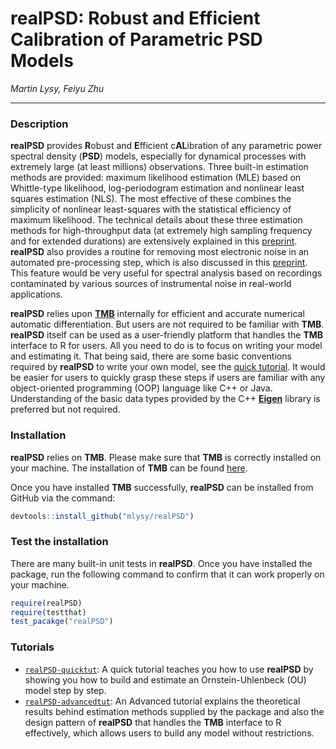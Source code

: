 # **realPSD**: **R**obust and **E**fficient C**al**ibration of Parametric PSD Models 

*Martin Lysy, Feiyu Zhu*

---

### Description
**realPSD** provides **R**obust and **E**fficient c**AL**ibration of any parametric power spectral density (**PSD**) models, especially for dynamical processes with extremely large (at least millions) observations. Three built-in estimation methods are provided: maximum likelihood estimation (MLE) based on Whittle-type likelihood, log-periodogram estimation and nonlinear least squares estimation (NLS). The most effective of these combines the simplicity of nonlinear least-squares with the statistical efficiency of maximum likelihood. The technical details about these three estimation methods for high-throughput data (at extremely high sampling frequency and for extended durations) are extensively explained in this [preprint](). **realPSD** also provides a routine for removing most electronic noise in an automated pre-processing step, which is also discussed in this [preprint](). This feature would be very useful for spectral analysis based on recordings contaminated by various sources of instrumental noise in real-world applications.

**realPSD** relies upon [**TMB**](https://github.com/kaskr/adcomp.git) internally for efficient and accurate numerical automatic differentiation. But users are not required to be familiar with **TMB**. **realPSD** itself can be used as a user-friendly platform that handles the **TMB** interface to R for users. All you need to do is to focus on writing your model and estimating it. That being said, there are some basic conventions required by **realPSD** to write your own model, see the [quick tutorial](http://htmlpreview.github.io/?https://github.com/mlysy/realPSD/blob/devel-ferris-prerelease/doc/realPSD-quicktut.html). It would be easier for users to quickly grasp these steps if users are familiar with any object-oriented programming (OOP) language like C++ or Java. Understanding of the basic data types provided by the C++ [**Eigen**](http://eigen.tuxfamily.org/index.php?title=Main_Page) library is preferred but not required.

### Installation

**realPSD** relies on **TMB**. Please make sure that **TMB** is correctly installed on your machine. The installation of **TMB** can be found [here](https://github.com/kaskr/adcomp/wiki/Download).

Once you have installed **TMB** successfully, **realPSD** can be installed from GitHub via the command:

```r
devtools::install_github("mlysy/realPSD")
```

### Test the installation

There are many built-in unit tests in **realPSD**. Once you have installed the package, run the following command to confirm that it can work properly on your machine.

```r
require(realPSD)
require(testthat)
test_pacakge("realPSD")
```

### Tutorials

- [`realPSD-quicktut`](http://htmlpreview.github.io/?https://github.com/mlysy/realPSD/blob/devel-ferris-prerelease/doc/realPSD-quicktut.html): A quick tutorial teaches you how to use **realPSD** by showing you how to build and estimate an Ornstein-Uhlenbeck (OU) model step by step.
- [`realPSD-advancedtut`](http://htmlpreview.github.io/?https://github.com/mlysy/realPSD/blob/devel-ferris-prerelease/doc/realPSD-advancedtut.html): An Advanced tutorial explains the theoretical results behind estimation methods supplied by the package and also the design pattern of **realPSD** that handles the **TMB** interface to R effectively, which allows users to build any model without restrictions.

